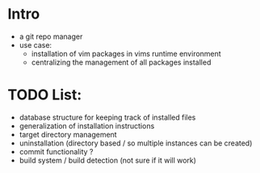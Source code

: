 # Intro
  - a git repo manager
  - use case:
     + installation of vim packages in vims runtime environment
     + centralizing the management of all packages installed 
    
# TODO List:
 + database structure for keeping track of installed files
 + generalization of installation instructions
 + target directory management
 + uninstallation (directory based / so multiple instances can be created)
 + commit functionality ?
 + build system / build detection (not sure if it will work)
